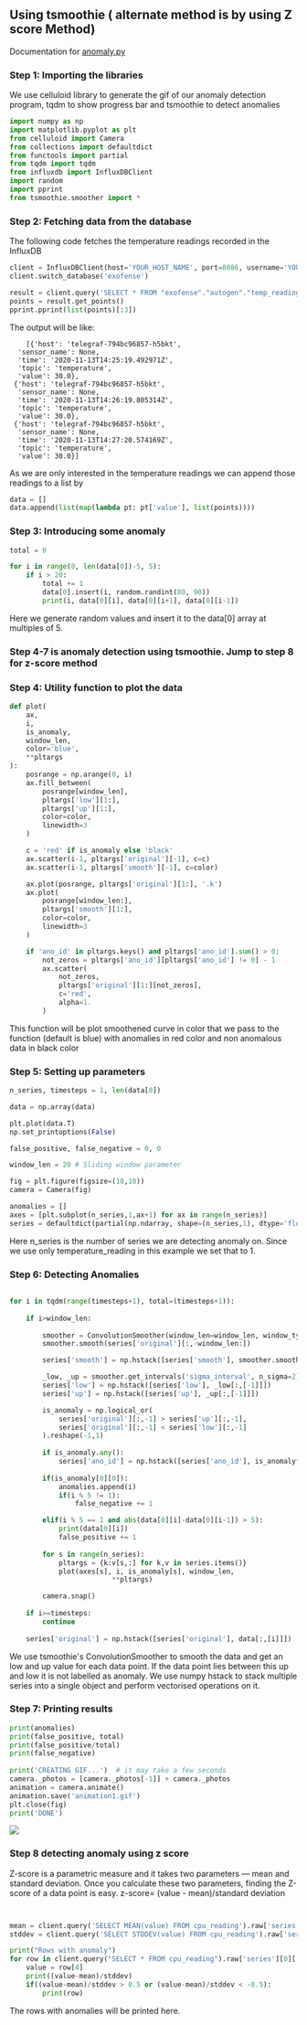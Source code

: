 ## Using tsmoothie ( alternate method is by using Z score Method)
Documentation for [anomaly.py](../anomaly/anomaly.py)

### Step 1: Importing the libraries
We use celluloid library to generate the gif of our anomaly detection program,
tqdm to show progress bar and tsmoothie to detect anomalies 
```py
import numpy as np
import matplotlib.pyplot as plt
from celluloid import Camera
from collections import defaultdict
from functools import partial
from tqdm import tqdm
from influxdb import InfluxDBClient
import random
import pprint
from tsmoothie.smoother import *
```

### Step 2: Fetching data from the database
The following code fetches the temperature readings recorded in the
InfluxDB
```py
client = InfluxDBClient(host='YOUR_HOST_NAME', port=8086, username='YOUR_USERNAME', password='YOUR_PASSWORD')
client.switch_database('exofense')

result = client.query('SELECT * FROM "exofense"."autogen"."temp_reading"')
points = result.get_points()
pprint.pprint(list(points)[:3])
```
The output will be like:
```
    [{'host': 'telegraf-794bc96857-h5bkt',
  'sensor_name': None,
  'time': '2020-11-13T14:25:19.492971Z',
  'topic': 'temperature',
  'value': 30.0},
 {'host': 'telegraf-794bc96857-h5bkt',
  'sensor_name': None,
  'time': '2020-11-13T14:26:19.805314Z',
  'topic': 'temperature',
  'value': 30.0},
 {'host': 'telegraf-794bc96857-h5bkt',
  'sensor_name': None,
  'time': '2020-11-13T14:27:20.574169Z',
  'topic': 'temperature',
  'value': 30.0}]
```

As we are only interested in the temperature readings we can append
those readings to a list by
```py
data = []
data.append(list(map(lambda pt: pt['value'], list(points))))
```

### Step 3: Introducing some anomaly
```py
total = 0

for i in range(0, len(data[0])-5, 5):
    if i > 20: 
        total += 1
        data[0].insert(i, random.randint(80, 90))
        print(i, data[0][i], data[0][i+1], data[0][i-1])
```
Here we generate random values and insert it to the data[0] array at multiples of 5.

### Step 4-7 is anomaly detection using tsmoothie. Jump to step 8 for z-score method

### Step 4: Utility function to plot the data
```py
def plot(
    ax,
    i,
    is_anomaly,
    window_len,
    color='blue',
    **pltargs
):
    posrange = np.arange(0, i)
    ax.fill_between(
        posrange[window_len],
        pltargs['low'][1:],
        pltargs['up'][1:],
        color=color,
        linewidth=3
    )

    c = 'red' if is_anomaly else 'black'
    ax.scatter(i-1, pltargs['original'][-1], c=c)
    ax.scatter(i-1, pltargs['smooth'][-1], c=color)

    ax.plot(posrange, pltargs['original'][1:], '.k')
    ax.plot(
        posrange[window_len:], 
        pltargs['smooth'][1:], 
        color=color, 
        linewidth=3
    )

    if 'ano_id' in pltargs.keys() and pltargs['ano_id'].sum() > 0:
        not_zeros = pltargs['ano_id'][pltargs['ano_id'] != 0] - 1
        ax.scatter(
            not_zeros, 
            pltargs['original'][1:][not_zeros], 
            c='red', 
            alpha=1.
        )
```
This function will be plot smoothened curve in color that we pass to the function (default is blue) with anomalies in red color and non anomalous data in black color

### Step 5: Setting up parameters
```py
n_series, timesteps = 1, len(data[0])

data = np.array(data)

plt.plot(data.T)
np.set_printoptions(False)

false_positive, false_negative = 0, 0

window_len = 20 # Sliding window parameter

fig = plt.figure(figsize=(18,10))
camera = Camera(fig)

anomalies = []
axes = [plt.subplot(n_series,1,ax+1) for ax in range(n_series)]
series = defaultdict(partial(np.ndarray, shape=(n_series,1), dtype='float32'))
```

Here n_series is the number of series we are detecting anomaly on. Since we use only temperature_reading in this example we set that to 1.

### Step 6: Detecting Anomalies
```py

for i in tqdm(range(timesteps+1), total=(timesteps+1)):
    
    if i>window_len:
    
        smoother = ConvolutionSmoother(window_len=window_len, window_type='ones')
        smoother.smooth(series['original'][:,-window_len:])

        series['smooth'] = np.hstack([series['smooth'], smoother.smooth_data[:,[-1]]]) 

        _low, _up = smoother.get_intervals('sigma_interval', n_sigma=2)
        series['low'] = np.hstack([series['low'], _low[:,[-1]]])
        series['up'] = np.hstack([series['up'], _up[:,[-1]]])

        is_anomaly = np.logical_or(
            series['original'][:,-1] > series['up'][:,-1], 
            series['original'][:,-1] < series['low'][:,-1]
        ).reshape(-1,1)
        
        if is_anomaly.any():
            series['ano_id'] = np.hstack([series['ano_id'], is_anomaly*i]).astype(int)
        
        if(is_anomaly[0][0]):
            anomalies.append(i)
            if(i % 5 != 1):
                false_negative += 1

        elif(i % 5 == 1 and abs(data[0][i]-data[0][i-1]) > 5):
            print(data[0][i])
            false_positive += 1
            
        for s in range(n_series):
            pltargs = {k:v[s,:] for k,v in series.items()}
            plot(axes[s], i, is_anomaly[s], window_len, 
                         **pltargs)

        camera.snap()
        
    if i>=timesteps:
        continue
    
    series['original'] = np.hstack([series['original'], data[:,[i]]])
```

We use tsmoothie's ConvolutionSmoother to smooth the data and get an low and up value for each data point. If the data point lies between this up and low it is not labelled as anomaly. We use numpy hstack to stack multiple series into a single object and perform vectorised operations on it.

### Step 7: Printing results
```py
print(anomalies)
print(false_positive, total)
print(false_positive/total)
print(false_negative)
    
print('CREATING GIF...')  # it may take a few seconds
camera._photos = [camera._photos[-1]] + camera._photos
animation = camera.animate()
animation.save('animation1.gif')
plt.close(fig)
print('DONE')
```
![](../animation1.gif)

### Step 8   detecting anomaly using z score

Z-score is a parametric measure and it takes two parameters — mean and standard deviation. Once you calculate these two parameters, finding the Z-score of a data point is easy. 
z-score= (value - mean)/standard deviation

```py


mean = client.query('SELECT MEAN(value) FROM cpu_reading').raw['series'][0]['values'][0][1]
stddev = client.query('SELECT STDDEV(value) FROM cpu_reading').raw['series'][0]['values'][0][1]

print("Rows with anomaly")
for row in client.query("SELECT * FROM cpu_reading").raw['series'][0]['values']:
    value = row[4]
    print((value-mean)/stddev)
    if((value-mean)/stddev > 0.5 or (value-mean)/stddev < -0.5):
        print(row)
```
The rows with anomalies will be printed here.
